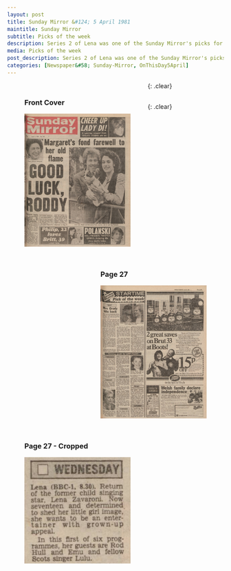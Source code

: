 ```yaml
---
layout: post
title: Sunday Mirror &#124; 5 April 1981
maintitle: Sunday Mirror
subtitle: Picks of the week
description: Series 2 of Lena was one of the Sunday Mirror's picks for Wednesday.
media: Picks of the week
post_description: Series 2 of Lena was one of the Sunday Mirror's picks for Wednesday.
categories: [Newspaper&#58; Sunday-Mirror, OnThisDay5April]
---
```


<figure class="fig1">
<figcaption>
<h3 id="front-cover">Front Cover</h3>
</figcaption>
<a href="/assets/images/sunday-mirror/1981-04-05-sunday-mirror-front-cover.png"><img src="/assets/images/sunday-mirror/1981-04-05-sunday-mirror-front-cover.png" class="full-width zoom-in"></a>
</figure>

<figure class="fig2">
<figcaption>
<h3 id="page-27">Page 27</h3>
</figcaption>
<a href="/assets/images/sunday-mirror/1981-04-05-sunday-mirror-page-27.png"><img src="/assets/images/sunday-mirror/1981-04-05-sunday-mirror-page-27.png" class="full-width zoom-in"></a>
</figure>

{: .clear}

<figure class="fig1">
<figcaption>
<h3 id="page-27-cropped">Page 27 - Cropped</h3>
</figcaption>
<a href="/assets/images/sunday-mirror/1981-04-05-sunday-mirror-page-27-cropped.png"><img src="/assets/images/sunday-mirror/1981-04-05-sunday-mirror-page-27-cropped.png" class="full-width zoom-in"></a>
</figure>

<br />{: .clear}

<style>
.fig1 {float:left; width:49%;}

.fig2 {float:right; width:49%;}

figcaption {float:left; width:100%;}

@media only screen and (max-width: 300px) {
.fig1, .fig2 {float:left; width:100%;}
figcaption {float:left; width:100%; margin-bottom: 10px;}
}
</style>

